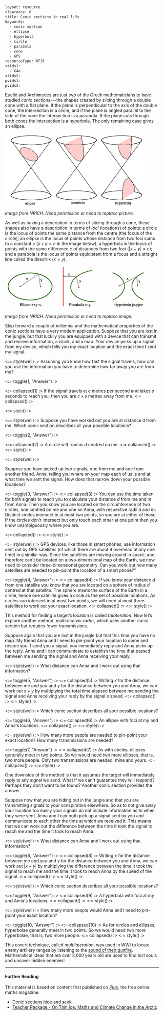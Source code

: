 ````
layout: resource
clearance: 0
title: Conic sections in real life
keywords:
  - conic section
  - ellipse
  - hyperbola
  - circle
  - parabola
  - cone
  - GPS
resourceType: RT15
stids1:
  - G4a
stids2:
pvids1:
pvids2:

````

Euclid and Archimedes are just two of the Greek mathematicians to have studied _conic sections_---the shapes created by slicing through a double cone with a flat plane. If the plane is perpendicular to the axis of the double cone, the intersection is a circle, and if the plane is angled parallel to the side of the cone the intersection is a parabola. If the plane cuts through both cones the intersection is a hyperbola. The only remaining case gives an ellipse.

![The conic sections.  The circle is a special type of ellipse.](picture1.png)

_Image from NRICH.  Need permission or need to replace picture._


As well as having a description in terms of slicing through a cone, these shapes also have a description in terms of _loci_ (locations) of points: a circle is the locus of points the same distance from the centre (the focus of the circle); an ellipse is the locus of points whose distance from two foci sums to a constant $c$ ($x+y = c$ in the image below); a hyperbola is the locus of points with the same difference $c$ of distances from two foci ($|x-y| = c$); and a parabola is the locus of points equidistant from a focus and a straight line called the directrix ($x=y$).

![The conic sections as loci](picture2.png)

_Image from NRICH.  Need permission or need to replace image._

Skip forward a couple of millennia and the mathematical properties of the conic sections have a very modern application. Suppose that you are lost in the jungle, but that luckily you are equipped with a device that can transmit and receive information, a clock, and a map. Your device picks up a signal from my device, which tells you my exact location and the exact time I sent my signal. 


<:= style(well) :>
Assuming you know how fast the signal travels, how can you use the information you have to determine how far away you are from me? 

<:= toggle(1, "Answer") :>

<:= collapsed(1) :>
If the signal travels at $c$ metres per second and takes $s$ seconds to reach you, then you are $c \times s$ metres away from me.
<:= collapsed() :>

<:= style() :>


<:= style(well) :>
Suppose you have worked out you are at distance $d$ from me. Which conic section describes all your possible locations?

<:= toggle(2, "Answer") :>

<:= collapsed(2) :>
A circle with radius $d$ centred on me.
<:= collapsed() :>
<:= style() :>


<:= style(well) :>

Suppose you have picked up two signals, one from me and one from another friend, Anna, telling you where on your map each of us is and at what time we sent the signal. How does that narrow down your possible locations?

<:= toggle(3, "Answer") :>
<:= collapsed(3) :>
You can use the time taken for both signals to reach you to calculate your distance $d$ from me and $m$ from Anna. Then you know you are located on the circumference of two circles, one centred on me and one on Anna, with respective radii $d$ and $m$. Distinct circles intersect in at most two points, so you are at either of those. If the circles don't intersect but only touch each other at one point then you know unambiguously where you are.

<:= collapsed() :>
<:= style() :>

<:= style(well) :>
GPS devices, like those in smart phones, use information sent out by GPS satellites (of which there are about 9 overhead at any one time) in a similar way.  Since the satellites are moving around in space, and therefore can't be located on a two-dimensional map of the Earth, we now need to consider three-dimensional geometry. Can you work out how many satellites are needed to pin-point the location of a smart phone?"

<:= toggle(4, "Answer") :>
<:= collapsed(4) :>
If you know your distance $d$ from one satellite you know that you are located on a sphere of radius $d$ centred at that satellite. The sphere meets the surface of the Earth in a circle, hence one satellite gives a circle as the set of possible locations. As circles can intersect in at most two points, we will need at most three satellites to work out your exact location.
<:= collapsed() :>
<:= style() :>

This method for finding a target’s location is called _trilateration_. Now let’s explore another method, _multireceiver radar_, which uses another conic section but requires fewer transmissions. 

Suppose again that you are lost in the jungle but that this time you have no map. My friend Anna and I need to pin-point your location to come and rescue you. I send you a signal, you immediately reply and Anna picks up the reply. Anna and I can communicate to establish the time that passed between me sending the signal and Anna receiving your reply.
  

<:= style(well) :>
What distance can Anna and I work out using that information?

<:= toggle(5, "Answer") :>
<:= collapsed(5) :>
Writing $x$ for the distance between me and you and $y$ for the distance between you and Anna, we can work out $x+y$ by multiplying the total time elapsed between me sending the signal and Anna receiving your reply by the signal's speed.
<:= collapsed() :>
<:= style() :>

<:= style(well) :>
Which conic section describes all your possible locations?

<:= toggle(6, "Answer") :>
<:= collapsed(6) :>
An ellipse with foci at my and Anna's locations.
<:= collapsed() :>
<:= style() :>

<:= style(well) :>
How many more people are needed to pin-point your exact location? How many transmissions are needed?

<:= toggle(7, "Answer") :>
<:= collapsed(7) :>
As with circles, ellipses generally meet in two points. So we would need two more ellipses, that is, two more people. Only two transmissions are needed, mine and yours.
<:= collapsed() :>
<:= style() :>

One downside of this method is that it assumes the target will immediately reply to any signal we send. What if we can't guarantee they will respond? Perhaps they don’t want to be found? Another conic section provides the answer.

Suppose now that you are hiding out in the jungle and that you are transmitting signals to your conspirators elsewhere. So as to not give away your location too easily your signals do not include information as to when they were sent. Anna and I can both pick up a signal sent by you and communicate to each other the time at which we received it. This means that we can work out the difference between the time it took the signal to reach me and the time it took to reach Anna.


<:= style(well) :>
What distance can Anna and I work out using that information?

<:= toggle(8, "Answer") :>
<:= collapsed(8) :>
Writing $x$ for the distance between me and you and $y$ for the distance between you and Anna, we can work out $|x-y|$ by multiplying the difference between the time it took the signal to reach me and the time it took to reach Anna by the speed of the signal.
<:= collapsed() :>
<:= style() :>

<:= style(well) :>
Which conic section describes all your possible locations?

<:= toggle(9, "Answer") :>
<:= collapsed(9) :>
A hyperbola with foci at my and Anna's locations.
<:= collapsed() :>
<:= style() :>

<:= style(well) :>
How many more people would Anna and I need to pin-point your exact location?

<:= toggle(10, "Answer") :>
<:= collapsed(10) :>
As for circles and ellipses, hyperbolae generally meet in two points. So we would need two more hyperbolae, that is, two more people.
<:= collapsed() :>
<:= style() :>

This covert technique, called _multilateration_, was used in WWI to locate enemy artillery ranges by listening to the [sound of their gunfire](http://en.wikipedia.org/wiki/Sound_ranging). Mathematical ideas that are over 2,000 years old are used to find lost souls and uncover hidden enemies!

***

#### Further Reading

This material is based on content first published on _[Plus](http://plus.maths.org)_, the free online maths magazine:

* [Conic sections hide and seek](http://plus.maths.org/content/conic-section-hide-seek)
* [Teacher Package - On Thin Ice: Maths and Climate Change in the Arctic](http://plus.maths.org/content/teacher-package-thin-ice-mdash-maths-and-climate-change-arctic)
